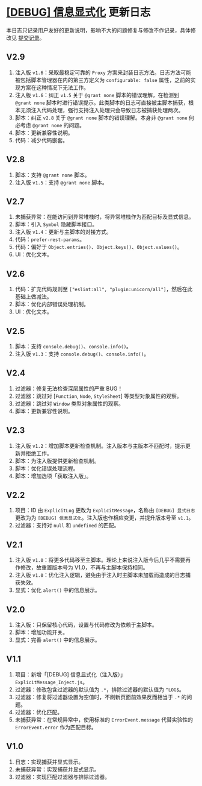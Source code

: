 # [[DEBUG] 信息显式化](https://greasyfork.org/zh-CN/scripts/429521) 更新日志

本日志只记录用户友好的更新说明，影响不大的问题修复与修改不作记录，具体修改见 [提交记录](https://gitee.com/liangjiancang/userscript/commits/master/script/ExplicitMessage)。

## V2.9

1. 注入版 `v1.6`：采取最稳定可靠的 `Proxy` 方案来封装日志方法。日志方法可能被包括脚本管理器在内的第三方定义为 `configurable: false` 属性，之前的实现方案在这种情况下无法工作。
2. 注入版 `v1.6`：纠正 `v1.5` 关于 `@grant none` 脚本的错误理解，在检测到 `@grant none` 脚本时进行错误提示。此类脚本的日志可直接被主脚本捕获，根本无须注入代码处理，强行支持注入处理只会导致日志被捕获处理两次。
3. 脚本：纠正 `v2.8` 关于 `@grant none` 脚本的错误理解。本身非 `@grant none` 何必考虑 `@grant none` 的问题。
4. 脚本：更新兼容性说明。
5. 代码：减少代码嵌套。

## V2.8

1. 脚本：支持 `@grant none` 脚本。
2. 注入版 `v1.5`：支持 `@grant none` 脚本。

## V2.7

1. 未捕获异常：在能访问到异常堆栈时，将异常堆栈作为匹配目标及显式信息。
2. 脚本：引入 `Symbol` 隐藏脚本接口。
3. 注入版 `v1.4`：更新与主脚本的对接方式。
4. 代码：`prefer-rest-params`。
5. 代码：偏好于 `Object.entries()`、`Object.keys()`、`Object.values()`。
6. UI：优化文本。

## V2.6

1. 代码：扩充代码规则至 `["eslint:all", "plugin:unicorn/all"]`，然后在此基础上做减法。
2. 脚本：优化内部错误处理机制。
3. UI：优化文本。

## V2.5

1. 脚本：支持 `console.debug()`、`console.info()`。
2. 注入版 `v1.3`：支持 `console.debug()`、`console.info()`。

## V2.4

1. 过滤器：修复无法检查深层属性的严重 BUG！
2. 过滤器：跳过对 [`Function`, `Node`, `StyleSheet`] 等类型对象属性的观察。
3. 过滤器：跳过对 `Window` 类型对象属性的观察。
4. 脚本：更新兼容性说明。

## V2.3

1. 注入版 `v1.2`：增加脚本更新检查机制。注入版本与主版本不匹配时，提示更新并拒绝工作。
2. 脚本：为注入版提供更新检查机制。
3. 脚本：优化错误处理流程。
4. 脚本：增加选项「获取注入版」。

## V2.2

1. 项目：ID 由 `ExplicitLog` 更改为 `ExplicitMessage`，名称由 `[DEBUG] 显式日志` 更改为为 `[DEBUG] 信息显式化`。注入版也作相应变更，并提升版本号至 `v1.1`。
2. 过滤器：支持对 `null` 和 `undefined` 的匹配。

## V2.1

1. 注入版 `v1.0`：将更多代码移至主脚本。理论上来说注入版今后几乎不需要再作修改，故重置版本号为 V1.0，不再与主脚本保持相同。
2. 注入版 `v1.0`：优化注入逻辑，避免由于注入时主脚本未加载而造成的日志捕获失效。
3. 显式：优化 `alert()` 中的信息展示。

## V2.0

1. 注入版：只保留核心代码，设置与代码修改为依赖于主脚本。
2. 脚本：增加功能开关。
3. 显式：完善 `alert()` 中的信息展示。

## V1.1

1. 项目：新增「[DEBUG] 信息显式化（注入版）」`ExplicitMessage_Inject.js`。
2. 过滤器：修改包含过滤器的默认值为 `.*`，排除过滤器的默认值为 `^LOG$`。
3. 过滤器：修复将过滤器设置为空值时，不刷新页面前效果反而相当于 `.*` 的问题。
4. 过滤器：优化匹配。
5. 未捕获异常：在常规异常中，使用标准的 `ErrorEvent.message` 代替实验性的 `ErrorEvent.error` 作为匹配目标。

## V1.0

1. 日志：实现捕获并显式显示。
2. 未捕获异常：实现捕获并显式显示。
3. 过滤器：实现匹配过滤器与排除过滤器。
